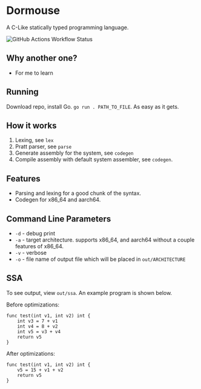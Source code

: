 # Dormouse
A C-Like statically typed programming language.

![GitHub Actions Workflow Status](https://img.shields.io/github/actions/workflow/status/Westsi/dormouse/ci.yml?style=for-the-badge&logo=github)


## Why another one?
- For me to learn

## Running
Download repo, install Go. `go run . PATH_TO_FILE`. As easy as it gets.

## How it works
1. Lexing, see `lex`
2. Pratt parser, see `parse`
3. Generate assembly for the system, see `codegen`
4. Compile assembly with default system assembler, see `codegen`.

## Features
- Parsing and lexing for a good chunk of the syntax.
- Codegen for x86_64 and aarch64.

## Command Line Parameters
- `-d` - debug print
- `-a` - target architecture. supports x86_64, and aarch64 without a couple features of x86_64.
- `-v` - verbose
- `-o` - file name of output file which will be placed in `out/ARCHITECTURE`

## SSA
To see output, view `out/ssa`. An example program is shown below.

Before optimizations:
```
func test(int v1, int v2) int {
    int v3 = 7 + v1
    int v4 = 8 + v2
    int v5 = v3 + v4
    return v5
}
```

After optimizations:
```
func test(int v1, int v2) int {
    v5 = 15 + v1 + v2
    return v5
}
```
